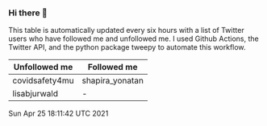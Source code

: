 ### Hi there 👋

This table is automatically updated every six hours with a list of Twitter users who have followed me and unfollowed me. I used Github Actions, the Twitter API, and the python package tweepy to automate this workflow.

| Unfollowed me |  Followed me |
| --- | --- |
|covidsafety4mu|shapira_yonatan|
|lisabjurwald|-|
Sun Apr 25 18:11:42 UTC 2021
